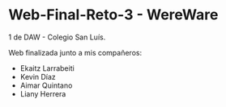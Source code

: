 # Web-Final-Reto-3 - WereWare
1 de DAW - Colegio San Luís.

Web finalizada junto a mis compañeros:

- Ekaitz Larrabeiti
- Kevin Díaz
- Aimar Quintano
- Liany Herrera

